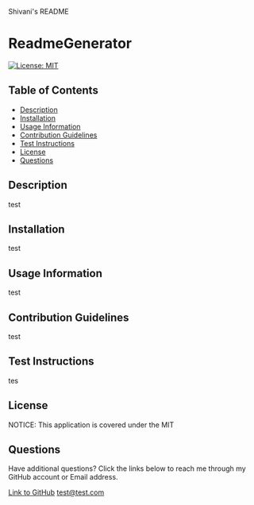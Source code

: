 
Shivani's README

# ReadmeGenerator

[![License: MIT](https://img.shields.io/badge/License-MIT-yellow.svg)](https://opensource.org/licenses/MIT)

## Table of Contents

* [Description](#description)
* [Installation](#installation)
* [Usage Information](#usage-information)
* [Contribution Guidelines](#contribution-guidelines)
* [Test Instructions](#test-instructions)
* [License](#license)
* [Questions](#questions)

## Description

test

## Installation

test

## Usage Information

test

## Contribution Guidelines

test

## Test Instructions

tes

## License

NOTICE: This application is covered under the MIT

## Questions

Have additional questions? Click the links below to reach me through my GitHub account or Email address.

[Link to GitHub](https://github.com/00shivani)
<a href="mailto:test@test.com">test@test.com</a>
